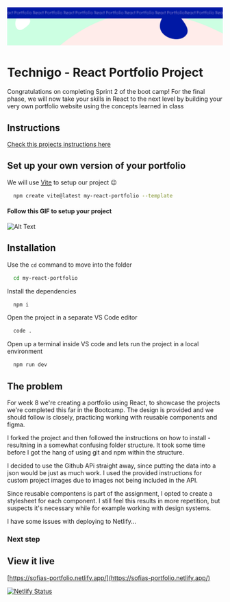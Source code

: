 <h1 align="center">
  <a href="">
    <img src="/react-p.svg" alt="Project Banner Image">
  </a>
</h1>

# Technigo - React Portfolio Project

Congratulations on completing Sprint 2 of the boot camp! For the final phase, we will now take your skills in React to the next level by building your very own portfolio website using the concepts learned in class

## Instructions

[Check this projects instructions here](https://github.com/Technigo/project-portfolio/blob/main/instructions.md)

## Set up your own version of your portfolio

We will use [Vite](https://vitejs.dev/guide/) to setup our project 😉

```bash
  npm create vite@latest my-react-portfolio --template
```

#### Follow this GIF to setup your project

![Alt Text](https://res.cloudinary.com/dfkxydgqg/image/upload/v1691073155/WEB/Sprint-2/week-8/vite-react_vjp0ep.gif)

## Installation

Use the `cd` command to move into the folder

```bash
  cd my-react-portfolio
```

Install the dependencies

```bash
  npm i
```

Open the project in a separate VS Code editor

```bash
  code .
```

Open up a terminal inside VS code and lets run the project in a local environment

```bash
  npm run dev
```

## The problem

For week 8 we're creating a portfolio using React, to showcase the projects we're completed this far in the Bootcamp. The design is provided and we should follow is closely, practicing working with reusable components and figma.

I forked the project and then followed the instructions on how to install - resultning in a somewhat confusing folder structure. It took some time before I got the hang of using git and npm within the structure.

I decided to use the Github APi straight away, since putting the data into a json would be just as much work. I used the provided instructions for custom project images due to images not being included in the API.

Since reusable compontens is part of the assignment, I opted to create a stylesheet for each component. I still feel this results in more repetition, but suspects it's necessary while for example working with design systems.

I have some issues with deploying to Netlify...

### Next step

## View it live

[https://sofias-portfolio.netlify.app/](https://sofias-portfolio.netlify.app/)

[![Netlify Status](https://api.netlify.com/api/v1/badges/0b243f6d-7544-4a2e-86ca-417d353add22/deploy-status)](https://app.netlify.com/sites/sofias-portfolio/deploys)
